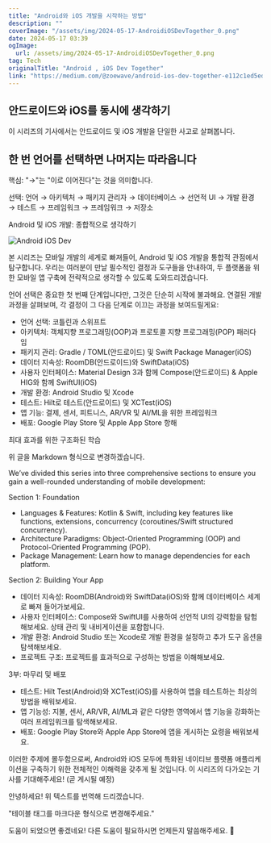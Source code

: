 ```yaml
---
title: "Android와 iOS 개발을 시작하는 방법"
description: ""
coverImage: "/assets/img/2024-05-17-AndroidiOSDevTogether_0.png"
date: 2024-05-17 03:39
ogImage: 
  url: /assets/img/2024-05-17-AndroidiOSDevTogether_0.png
tag: Tech
originalTitle: "Android , iOS Dev Together"
link: "https://medium.com/@zoewave/android-ios-dev-together-e112c1ed5ed7"
---
```



## 안드로이드와 iOS를 동시에 생각하기

이 시리즈의 기사에서는 안드로이드 및 iOS 개발을 단일한 사고로 살펴봅니다.

## 한 번 언어를 선택하면 나머지는 따라옵니다

핵심: "→"는 "이로 이어진다"는 것을 의미합니다.

<div class="content-ad"></div>

선택: 언어 → 아키텍처 → 패키지 관리자 → 데이터베이스 → 선언적 UI → 개발 환경 → 테스트 → 프레임워크 → 프레임워크 → 저장소

Android 및 iOS 개발: 종합적으로 생각하기

![Android iOS Dev](/assets/img/2024-05-17-AndroidiOSDevTogether_0.png)

본 시리즈는 모바일 개발의 세계로 빠져들어, Android 및 iOS 개발을 통합적 관점에서 탐구합니다. 우리는 여러분이 만날 필수적인 결정과 도구들을 안내하여, 두 플랫폼을 위한 모바일 앱 구축에 전략적으로 생각할 수 있도록 도와드리겠습니다.

<div class="content-ad"></div>

언어 선택은 중요한 첫 번째 단계입니다만, 그것은 단순히 시작에 불과해요. 연결된 개발 과정을 살펴보며, 각 결정이 그 다음 단계로 이끄는 과정을 보여드릴게요:

- 언어 선택: 코틀린과 스위프트
- 아키텍처: 객체지향 프로그래밍(OOP)과 프로토콜 지향 프로그래밍(POP) 패러다임
- 패키지 관리: Gradle / TOML(안드로이드) 및 Swift Package Manager(iOS)
- 데이터 지속성: RoomDB(안드로이드)와 SwiftData(iOS)
- 사용자 인터페이스: Material Design 3과 함께 Compose(안드로이드) & Apple HIG와 함께 SwiftUI(iOS)
- 개발 환경: Android Studio 및 Xcode
- 테스트: Hilt로 테스트(안드로이드) 및 XCTest(iOS)
- 앱 기능: 결제, 센서, 피트니스, AR/VR 및 AI/ML을 위한 프레임워크
- 배포: Google Play Store 및 Apple App Store 항해

최대 효과를 위한 구조화된 학습

<div class="content-ad"></div>

위 글을 Markdown 형식으로 변경하겠습니다.


We’ve divided this series into three comprehensive sections to ensure you gain a well-rounded understanding of mobile development:

Section 1: Foundation

- Languages & Features: Kotlin & Swift, including key features like functions, extensions, concurrency (coroutines/Swift structured concurrency).
- Architecture Paradigms: Object-Oriented Programming (OOP) and Protocol-Oriented Programming (POP).
- Package Management: Learn how to manage dependencies for each platform.

Section 2: Building Your App


<div class="content-ad"></div>

- 데이터 지속성: RoomDB(Android)와 SwiftData(iOS)와 함께 데이터베이스 세계로 빠져 들어가보세요.
- 사용자 인터페이스: Compose와 SwiftUI를 사용하여 선언적 UI의 강력함을 탐험해보세요. 상태 관리 및 내비게이션을 포함합니다.
- 개발 환경: Android Studio 또는 Xcode로 개발 환경을 설정하고 추가 도구 옵션을 탐색해보세요.
- 프로젝트 구조: 프로젝트를 효과적으로 구성하는 방법을 이해해보세요.

3부: 마무리 및 배포

- 테스트: Hilt Test(Android)와 XCTest(iOS)를 사용하여 앱을 테스트하는 최상의 방법을 배워보세요.
- 앱 기능성: 지불, 센서, AR/VR, AI/ML과 같은 다양한 영역에서 앱 기능을 강화하는 여러 프레임워크를 탐색해보세요.
- 배포: Google Play Store와 Apple App Store에 앱을 게시하는 요령을 배워보세요.

이러한 주제에 몰두함으로써, Android와 iOS 모두에 특화된 네이티브 플랫폼 애플리케이션을 구축하기 위한 전체적인 이해력을 갖추게 될 것입니다. 이 시리즈의 다가오는 기사를 기대해주세요! (곧 게시될 예정)

<div class="content-ad"></div>

안녕하세요! 위 텍스트를 번역해 드리겠습니다. 

"테이블 태그를 마크다운 형식으로 변경해주세요."

도움이 되었으면 좋겠네요! 다른 도움이 필요하시면 언제든지 말씀해주세요. 🌟